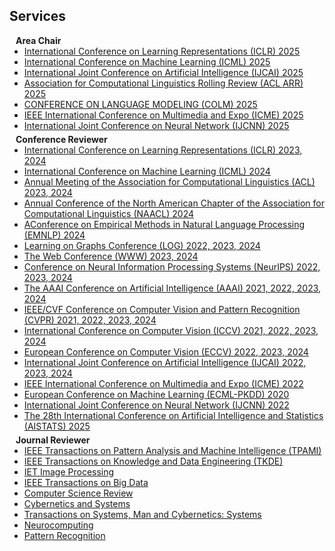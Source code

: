 ## Services

<!-- <h4 style="margin:0 10px 0;">Organization Committee</h4>

<ul style="margin:0 0 5px;">
  <li>Website Chair, <a href="https://bmvc2023.org/people/organisers/"><autocolor>The British Machine Vision Conference (BMVC)</autocolor></a> <a href="https://bmvc2022.org/people/organisers/"><autocolor>2022</autocolor></a>-<a href="https://bmvc2023.org/people/organisers/"><autocolor>2023</autocolor></a></li>
  <li>Website Master, <a href="https://www.acmmmasia.org/2020/committee.html"><autocolor>ACM International Conference on Multimedia in Asia (MM Asia) 2020</autocolor></a></li>
</ul>

<h4 style="margin:0 10px 0;">Area Chair</h4>

<ul style="margin:0 0 5px;">
  <li><a href="https://aistats.org/aistats2023/"><autocolor>International Conference on Artificial Intelligence and Statistics (AISTATS) 2023</autocolor></a></li>
  <li><a href="https://www.auai.org/uai2023/"><autocolor>The Conference on Uncertainty in Artificial Intelligence (UAI) 2023</autocolor></a></li>
</ul>

<h4 style="margin:0 10px 0;">Senior Program Committee</h4>

<ul style="margin:0 0 5px;">
  <li><a href="https://ijcai-21.org/"><autocolor>International Joint Conference on Artificial Intelligence (IJCAI) 2021</autocolor></a></li>
</ul> -->

<h4 style="margin:0 10px 0;">Area Chair</h4>

<ul style="margin:0 0 5px;">
  <li><a href="https://neurips.cc/Conferences/2022"><autocolor>International Conference on Learning Representations (ICLR) 2025</autocolor></a></li>
  <li><a href="http://cvpr2023.thecvf.com/"><autocolor>International Conference on Machine Learning (ICML) 2025</autocolor></a></li>
  <li><a href="https://2022.acmmm.org/"><autocolor>International Joint Conference on Artificial Intelligence (IJCAI) 2025</autocolor></a></li>  
  <li><a href="https://2022.acmmm.org/"><autocolor>Association for Computational Linguistics Rolling Review (ACL ARR) 2025</autocolor></a></li>  
  <li><a href="https://2022.acmmm.org/"><autocolor>CONFERENCE ON LANGUAGE MODELING (COLM) 2025</autocolor></a></li>  
  <li><a href="https://2022.acmmm.org/"><autocolor>IEEE International Conference on Multimedia and Expo (ICME) 2025</autocolor></a></li>  
  <li><a href="https://2022.acmmm.org/"><autocolor>International Joint Conference on Neural Network (IJCNN) 2025</autocolor></a></li>  
</ul>

<h4 style="margin:0 10px 0;">Conference Reviewer</h4>

<ul style="margin:0 0 5px;">
  <li><a href="https://neurips.cc/Conferences/2022"><autocolor>International Conference on Learning Representations (ICLR) 2023, 2024</autocolor></a></li>
  <li><a href="http://cvpr2023.thecvf.com/"><autocolor>International Conference on Machine Learning (ICML) 2024</autocolor></a></li>
  <li><a href="http://cvpr2023.thecvf.com/"><autocolor>Annual Meeting of the Association for Computational Linguistics (ACL) 2023, 2024</autocolor></a></li>
  <li><a href="http://cvpr2023.thecvf.com/"><autocolor>Annual Conference of the North American Chapter of the Association for Computational Linguistics (NAACL) 2024</autocolor></a></li>
  <li><a href="http://cvpr2023.thecvf.com/"><autocolor>AConference on Empirical Methods in Natural Language Processing (EMNLP) 2024</autocolor></a></li>
  <li><a href="http://iccv2023.thecvf.com/"><autocolor>Learning on Graphs Conference (LOG) 2022, 2023, 2024</autocolor></a></li>
  <li><a href="https://eccv2022.ecva.net/"><autocolor>The Web Conference (WWW) 2023, 2024</autocolor></a></li>
  <li><a href="https://icml.cc/Conferences/2022"><autocolor>Conference on Neural Information Processing Systems (NeurIPS) 2022, 2023, 2024</autocolor></a></li>
  <li><a href="https://iclr.cc/Conferences/2023"><autocolor>The AAAI Conference on Artificial Intelligence (AAAI) 2021, 2022, 2023, 2024</autocolor></a></li>
  <li><a href="https://aaai.org/Conferences/AAAI-23/"><autocolor>IEEE/CVF Conference on Computer Vision and Pattern Recognition (CVPR) 2021, 2022, 2023, 2024</autocolor></a></li>
  <li><a href="https://ijcai-23.org/"><autocolor>International Conference on Computer Vision (ICCV) 2021, 2022, 2023, 2024</autocolor></a></li>
  <li><a href="https://2022.acmmm.org/"><autocolor>European Conference on Computer Vision (ECCV) 2022, 2023, 2024</autocolor></a></li>  
  <li><a href="https://2022.acmmm.org/"><autocolor>International Joint Conference on Artificial Intelligence (IJCAI) 2022, 2023, 2024</autocolor></a></li>  
  <li><a href="https://2022.acmmm.org/"><autocolor>IEEE International Conference on Multimedia and Expo (ICME) 2022</autocolor></a></li>  
  <li><a href="https://2022.acmmm.org/"><autocolor>European Conference on Machine Learning (ECML-PKDD) 2020</autocolor></a></li>  
  <li><a href="https://2022.acmmm.org/"><autocolor>International Joint Conference on Neural Network (IJCNN) 2022</autocolor></a></li>  
  <li><a href="https://2022.acmmm.org/"><autocolor>The 28th International Conference on Artificial Intelligence and Statistics (AISTATS) 2025</autocolor></a></li>  
  <!--
  <li><a href="https://mmasia2021.uqcloud.net/"><autocolor>ACM MM Asia 2020-2021</autocolor></a></li>
  <li><a href="http://www.acml-conf.org/2021/"><autocolor>ACML 2021</autocolor></a></li>  
  -->
</ul>

<h4 style="margin:0 10px 0;">Journal Reviewer</h4>

<ul style="margin:0 0 20px;">
  <li><a href="https://neurips.cc/Conferences/2022"><autocolor>IEEE Transactions on Pattern Analysis and Machine Intelligence (TPAMI)</autocolor></a></li>
  <li><a href="https://signalprocessingsociety.org/publications-resources/ieee-transactions-image-processing"><autocolor>IEEE Transactions on Knowledge and Data Engineering (TKDE)</autocolor></a></li>
  <li><a href="https://www.computer.org/csdl/journal/tk"><autocolor>IET Image Processing</autocolor></a></li>
  <li><a href="https://signalprocessingsociety.org/publications-resources/ieee-transactions-multimedia"><autocolor>IEEE Transactions on Big Data</autocolor></a></li>
  <li><a href="https://ieee-cas.org/publications/ieee-transactions-circuits-and-systems-video-technology"><autocolor>Computer Science Review</autocolor></a></li>
  <li><a href="https://cis.ieee.org/publications/t-neural-networks-and-learning-systems"><autocolor>Cybernetics and Systems</autocolor></a></li>
  <li><a href="https://dl.acm.org/journal/tomm"><autocolor>Transactions on Systems, Man and Cybernetics: Systems</autocolor></a></li>
  <li><a href="https://www.computer.org/csdl/journal/tp"><autocolor>Neurocomputing</autocolor></a></li>
  <li><a href="https://www.springer.com/journal/11263"><autocolor>Pattern Recognition</autocolor></a></li>
  <!--
  <li><a href="https://www.journals.elsevier.com/neural-networks"><autocolor>Neural Networks</autocolor></a></li>
  <li><a href="https://www.springer.com/journal/10994"><autocolor>Machine Learning</autocolor></a></li>
  <li><a href="https://www.journals.elsevier.com/information-processing-and-management"><autocolor>Information Processing and Management</autocolor></a></li>
  <li><a href="https://www.springer.com/journal/11063"><autocolor>Neural Processing Letters</autocolor></a></li>
  <li><a href="https://link.springer.com/journal/11042"><autocolor>Multimedia Tools and Applications</autocolor></a></li>
  <li><a href="https://ieeeaccess.ieee.org/"><autocolor>IEEE Access</autocolor></a></li>
  <li><a href="http://cjc.ict.ac.cn/"><autocolor>Chinese Journal of Computers</autocolor></a></li>
  -->
</ul>
